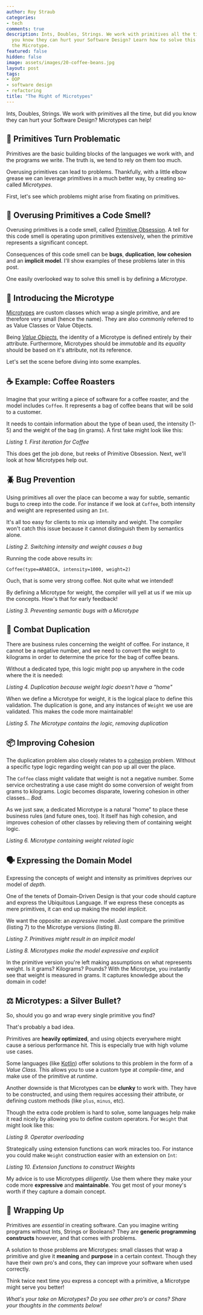 ```yaml
---
author: Roy Straub
categories:
- tech
comments: true
description: Ints, Doubles, Strings. We work with primitives all the time, but did
  you know they can hurt your Software Design? Learn how to solve this issue using
  the Microtype.
featured: false
hidden: false
image: assets/images/20-coffee-beans.jpg
layout: post
tags:
- OOP
- software design
- refactoring
title: "The Might of Microtypes"
---
```


Ints, Doubles, Strings. We work with primitives all the time, but did you know they can hurt your Software Design? Microtypes can help!

## 🚩 Primitives Turn Problematic 

Primitives are the basic building blocks of the languages we work with, and the programs we write. The truth is, we tend to rely on them too much.

Overusing primitives can lead to problems. Thankfully, with a little elbow grease we can leverage primitives in a much better way, by creating so-called _Microtypes_.

First, let's see which problems might arise from fixating on primitives.

## 🦨 Overusing Primitives a Code Smell?

Overusing primitives is a code smell, called [Primitive Obsession](https://refactoring.guru/smells/primitive-obsession). A tell for this code smell is operating upon primitives extensively, when the primitive represents a significant concept.

Consequences of this code smell can be **bugs**, **duplication**, **low cohesion** and an **implicit model**. I'll show examples of these problems later in this post. 

One easily overlooked way to solve this smell is by defining a _Microtype_.

## 🔬 Introducing the Microtype

[Microtypes](https://codebox.net/pages/microtypes-in-java) are custom classes which wrap a single primitive, and are therefore very small (hence the name). They are also commonly referred to as Value Classes or Value Objects. 

Being _[Value Objects](https://www.martinfowler.com/bliki/ValueObject.html)_, the identity of a Microtype is defined entirely by their attribute. Furthermore, Microtypes should be *immutable* and its *equality* should be based on it's attribute, not its reference.

Let's set the scene before diving into some examples.

## ☕ Example: Coffee Roasters

Imagine that your writing a piece of software for a coffee roaster, and the model includes `Coffee`. It represents a bag of coffee beans that will be sold to a customer.

It needs to contain information about the type of bean used, the intensity (1-5) and the weight of the bag (in grams). A first take might look like this:

<script src="https://gist.github.com/rstraub/613128eb37038b442e0b8c4744761f56.js"></script>
_Listing 1. First iteration for Coffee_

This does get the job done, but reeks of Primitive Obsession. Next, we'll look at how Microtypes help out.

## 🪲 Bug Prevention

Using primitives all over the place can become a way for subtle, semantic bugs to creep into the code. For instance if we look at `Coffee`, both intensity and weight are represented using an `Int`.

It's all too easy for clients to mix up intensity and weight. The compiler won't catch this issue because it cannot distinguish them by semantics alone.

<script src="https://gist.github.com/rstraub/ae548759ef09e5606e8b24e4805894ba.js"></script>
_Listing 2. Switching intensity and weight causes a bug_

Running the code above results in:
```
Coffee(type=ARABICA, intensity=1000, weight=2)
```
Ouch, that is some very strong coffee. Not quite what we intended!

By defining a Microtype for weight, the compiler will yell at us if we mix up the concepts. How's that for early feedback!

<script src="https://gist.github.com/rstraub/6818d8d58a50d2ad3276f7d301e9ebab.js"></script>

_Listing 3. Preventing semantic bugs with a Microtype_

## 📍 Combat Duplication

There are business rules concerning the weight of coffee. For instance, it cannot be a negative number, and we need to convert the weight to kilograms in order to determine the price for the bag of coffee beans.

Without a dedicated type, this logic might pop up anywhere in the code where the it is needed:

<script src="https://gist.github.com/rstraub/eac7a99c2dcc92872f7aebe762c45d2a.js"></script>

_Listing 4. Duplication because weight logic doesn't have a "home"_

When we define a Microtype for weight, it is the logical place to define this validation. The duplication is gone, and any instances of `Weight` we use are validated. This makes the code more maintainable! 

<script src="https://gist.github.com/rstraub/0035b92683e8115e1037f3f3488d26bc.js"></script>

_Listing 5. The Microtype contains the logic, removing duplication_

## 📦 Improving Cohesion

The duplication problem also closely relates to a [cohesion](https://en.wikipedia.org/wiki/Cohesion_(computer_science)) problem. Without a specific type logic regarding weight can pop up all over the place. 

The `Coffee` class might validate that weight is not a negative number. Some service orchestrating a use case might do some conversion of weight from grams to kilograms. Logic becomes disparate, lowering cohesion in other classes... _Bad_.

As we just saw, a dedicated Microtype is a natural "home" to place these business rules (and future ones, too). It itself has high cohesion, and improves cohesion of other classes by relieving them of containing weight logic.

<script src="https://gist.github.com/rstraub/d03941347b1f807a4dfa14f5da3a7e95.js"></script>

_Listing 6. Microtype containing weight related logic_

## 🗣️ Expressing the Domain Model

Expressing the concepts of weight and intensity as primitives deprives our model of _depth_. 

One of the tenets of Domain-Driven Design is that your code should capture and express the Ubiquitous Language. If we express these concepts as mere primitives, it can end up making the model _implicit_. 

We want the opposite: an _expressive_ model. Just compare the primitive (listing 7) to the Microtype versions (listing 8).

<script src="https://gist.github.com/rstraub/d7df7a823ac1ca968760baee64cae127.js"></script>

_Listing 7. Primitives might result in an implicit model_

<script src="https://gist.github.com/rstraub/af6efde29baa559da05179c12b7e1f83.js"></script>

_Listing 8. Microtypes make the model expressive and explicit_

In the primitive version you're left making assumptions on what represents weight. Is it grams? Kilograms? Pounds? With the Microtype, you instantly see that weight is measured in grams. It captures knowledge about the domain in code!

## ⚖️ Microtypes: a Silver Bullet?

So, should you go and wrap every single primitive you find? 

That's probably a bad idea. 

Primitives are **heavily optimized**, and using objects everywhere might cause a serious performance hit. This is especially true with high volume use cases. 

Some languages (like [Kotlin](https://kotlinlang.org/docs/inline-classes.html)) offer solutions to this problem in the form of a _Value Class_. This allows you to use a custom type at _compile-time_, and make use of the primitive at _runtime_.

Another downside is that Microtypes can be **clunky** to work with. They have to be constructed, and using them requires accessing their attribute, or defining custom methods (like `plus`, `minus`, etc).

Though the extra code problem is hard to solve, some languages help make it read nicely by allowing you to define custom operators. For `Weight` that might look like this:

<script src="https://gist.github.com/rstraub/2cb0e94cfc95219a8bde7f308fa7c6fa.js"></script>

_Listing 9. Operator overloading_

Strategically using extension functions can work miracles too. For instance you could make `Weight` construction easier with an extension on `Int`:

<script src="https://gist.github.com/rstraub/576ff11ac25d39d22a36a0c3e990be35.js"></script>

_Listing 10. Extension functions to construct Weights_

My advice is to use Microtypes _diligently_. Use them where they make your code more **expressive** and **maintainable**. You get most of your money's worth if they capture a domain concept.

## 📝 Wrapping Up

Primitives are _essential_ in creating software. Can you imagine writing programs without Ints, Strings or Booleans? They are **generic programming constructs** however, and that comes with problems.

A solution to those problems are Microtypes: small classes that wrap a primitive and give it **meaning** and **purpose** in a certain context. Though they have their own pro's and cons, they can improve your software when used correctly.

Think twice next time you express a concept with a primitive, a Microtype might serve you better!

_What's your take on Microtypes? Do you see other pro's or cons? Share your thoughts in the comments below!_